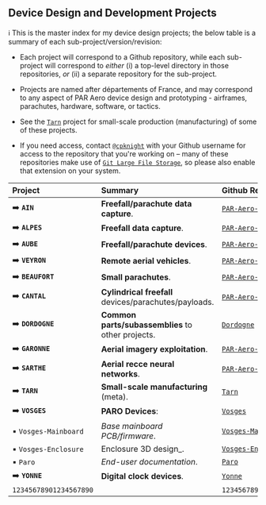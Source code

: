 ## Device Design and Development Projects
 
:information_source: This is the master index for my device design projects; the below table is a summary of each sub-project/version/revision: 

- Each project will correspond to a Github repository, while each sub-project will correspond to _either_ (i) a top-level directory in those repositories, _or_ (ii) a separate repository for the sub-project. 

- Projects are named after départements of France, and may correspond to any aspect of PAR Aero device design and prototyping - airframes, parachutes, hardware, software, or tactics.

- See the [`Tarn`](https://github.com/cpknight/Tarn) project for small-scale production (manufacturing) of some of these projects. 

- If you need access, contact [`@cpknight`](https://github.com/cpknight) with your Github username for access to the repository that you're working on – many of these repositories make use of [`Git Large File Storage`](https://git-lfs.github.com/), so please also enable that extension on your system. 
  
| Project      | Summary                                                         | Github Repo                                                         | Active |
| :----------- | :-------------------------------------------------------------- | :------------------------------------------------------------------ | ------ |
| :arrow_right: **`AIN`** | **Freefall/parachute data capture**. | [`PAR-Aero-Ain`](https://github.com/cpknight/PAR-Aero-Ain) | |
| :arrow_right: **`ALPES`**  | **Freefall data capture**. | [`PAR-Aero-Alpes`](https://github.com/cpknight/PAR-Aero-Alpes) | |
| :arrow_right: **`AUBE`** | **Freefall/parachute devices**. | [`PAR-Aero-Aube`](https://github.com/cpknight/PAR-Aero-Aube) | |
| :arrow_right: **`VEYRON`** | **Remote aerial vehicles**. | [`PAR-Aero-Aveyron`](https://github.com/cpknight/PAR-Aero-Aveyron) | |
| :arrow_right: **`BEAUFORT`** | **Small parachutes**. | [`PAR-Aero-Beaufort`](https://github.com/cpknight/PAR-Aero-Beaufort)  | |
| :arrow_right: **`CANTAL`** | **Cylindrical freefall** devices/parachutes/payloads. | [`PAR-Aero-Cantal`](https://github.com/cpknight/PAR-Aero-Cantal) | :white_check_mark: |
| :arrow_right: **`DORDOGNE`** | **Common parts/subassemblies** to other projects. | [`Dordogne`](https://github.com/cpknight/Dordogne) | |
| :arrow_right: **`GARONNE`** | **Aerial imagery exploitation**. | [`PAR-Aero-Garonne`](https://github.com/cpknight/PAR-AERO-Garonne) | |
| :arrow_right: **`SARTHE`** | **Aerial recce neural networks**. | [`PAR-Aero-Sarthe`](https://github.com/cpknight/PAR-Aero-Sarthe) | |
| :arrow_right: **`TARN`** | **Small-scale manufacturing** (meta). | [`Tarn`](https://github.com/cpknight/Tarn) | :white_check_mark: |
| :arrow_right: **`VOSGES`** | **PARO Devices**: | [`Vosges`](https://github.com/cpknight/Vosges) | :white_check_mark: |
| :black_small_square: `Vosges-Mainboard` | _Base mainboard PCB/firmware_. | [`Vosges-Mainboard`](https://github.com/cpknight/Vosges-Mainboard) | :white_check_mark: |
| :black_small_square: `Vosges-Enclosure` | Enclosure 3D design_. | [`Vosges-Enclosure`](https://github.com/cpknight/Vosges-Enclosure) | :white_check_mark: |
| :black_small_square: `Paro` | _End-user documentation_. | [`Paro`](https://github.com/cpknight/Paro) | :white_check_mark: |
| :arrow_right: **`YONNE`** | **Digital clock devices**. | [`Yonne`](https://github.com/cpknight/Yonne) | :white_check_mark: |
| `12345678901234567890` |  | `1234567890123456789012345` |

<!-- OLD INDEX:

| :arrow_right: **`PROJECT AIN`** | **Freefall/parachute data capture devices (500g)**: | [`PAR-Aero-Ain`](https://github.com/cpknight/PAR-Aero-Ain) |
| :black_small_square: `Ain-0.1`    | _Cardboard RPi freefall state machine: data capture._ | 
| :black_small_square: `Ain-0.1arp` | _Freefall state machine: Arduino RP2040 (Pico) port._ |
| :black_small_square: `Ain-0.3`    | _Cardboard RPi freefall state machine: servo chute deployment._ |
| :black_small_square: |  |  |
| :arrow_right: **`PROJECT ALPES`**  | **Freefall data capture devices (100g)**: | [`PAR-Aero-Alpes`](https://github.com/cpknight/PAR-Aero-Alpes) |
| :black_small_square: `Alpes-0.1` | _Materials and structure concept test (RPi Zero simulated payload)._ |
| :black_small_square: |  |  |
| :arrow_right: **`PROJECT AUBE`** | **Freefall/parachute aerial recce payload devices (500g)**: | [`PAR-Aero-Aube`](https://github.com/cpknight/PAR-Aero-Aube) |
| :black_small_square: `Aube-0.1` | _Static chute foil tape cardboard construction wtih digital camera payload._ |
| :black_small_square: `Aube-0.3` | _Static chute cardboard construction with RPi RF data capture payload. (Aube 0.5 Freefall State Machine forked from Ain 0.1)._ |
| :black_small_square: `Aube-0.5` | _Static chute foamcore construction with RPi sensor data capture payload. (Aube 0.5 Freefall State Machine forked from Ain 0.3)._ |
| :black_small_square: `Aube-0.7` | _Integrated chute deployment with RPi control and sensor payload._ |
| :black_small_square: |  |  |
| :arrow_right: **`PROJECT AVEYRON`** | **Flying wing autonomous aerial vehicles.**: | [`PAR-Aero-Aveyron`](https://github.com/cpknight/PAR-Aero-Aveyron) |
| :black_small_square: `Aveyron-0.1-X1a` | _Micro RPAS flight demonstrator I (Micro Flying Wing; 250g)_ |
| :black_small_square: `Aveyron-0.1-X1b` | _Micro RPAS flight demonstrator I (Micro Gliding Wing; 250g)_ |
| :black_small_square: `Aveyron-0.1-X2` | _Micro RPAS flight demonstrator I (Mini Flying Wing; 280g)_ |
| :black_small_square: `Aveyron-0.1-X3` | _RPAS flight demonstrator (Stable Mini Airfoil; 350g)_ |
| :black_small_square: `Aveyron-1.0ɑ` | _Autonomous ground-launch Flying Wing with integrated Cantal payload bay._ |
| :black_small_square: `Aveyron-1.0β` | _Autonomous ground-launch Flying Wing, initial production kit._ |
| :black_small_square: |  |  |
| :arrow_right: **`PROJECT BEAUFORT`** | **Small parachutes and deployment devices**: | [`PAR-Aero-Beaufort`](https://github.com/cpknight/PAR-Aero-Beaufort)  |
| :black_small_square: `Beaufort-02.01` | _Plastic bag parachute_ |
| :black_small_square: `Beaufort-02.02` | _Plastic and tulle parachute_ |
| :black_small_square: `Beaufort-03.01` | _Small chute deployment bag_ |
| :black_small_square: `Beaufort-03.03` | _0.75m round ripstop nylon parachute_ |
| :black_small_square: `Beaufort-03.05` | _1m cruciform ripstop nylon parachute_ |
| :black_small_square: `Beaufort-90.01` | _1m ram air parachute (3rd party design-build) tests_ |
| :black_small_square: |  |  |
| :arrow_right: **`PROJECT CANTAL`** | **Cylindrical freefall devices; integrated parachutes/payloads (250g)**: | [`PAR-Aero-Cantal`](https://github.com/cpknight/PAR-Aero-Cantal) |
| :black_small_square: `Cantal-0.1` | _Materials and structure test (Beaufort 03.03 chute, no payload)_ |
| :black_small_square: `Cantal-0.3` | _Small diameter materials and structure test (no chute, no payload)_ |
| :black_small_square: `Cantal-0.5` | _185mm diameter cylindrical payload enclosure (static chute)_ |
| :black_small_square: `Cantal-1.0` | _185mm payload enclosure and reference payload design_ |
| :black_small_square: `Cantal-1.5` | _185mm payload enclosure and reference payload design_ |
| :black_small_square: `Cantal-1.6` | _185mm payload enclosure and reference payload design_ |
| :black_small_square: |  |  |
| :arrow_right: **`PROJECT DORDOGNE`** | **Common Sub-Assemblies and Parts** to other projects. | [`Dordogne`](https://github.com/cpknight/Dordogne) |
| :arrow_right: **`PROJECT GARONNE`** | **ISRbot autonomous aerial imagery exploitation platform**: | [`PAR-Aero-Garonne`](https://github.com/cpknight/PAR-AERO-Garonne) |
| :black_small_square: `Garonne-0.1` | _ISRbot platform designs._ | |
| :black_small_square: `Garonne-0.5` | _ISRbot exploitation software demonstrator I._ | |
| :black_small_square: `Garonne-0.6` | _ISRbot exploitation software demonstrator II._ | |
| :black_small_square: `Garonne-Exp` | _Experimental algorithms and processing._ | [`PAR-Garonne-Experimental`](https://github.com/cpknight/PAR-Garonne-Experimental) |
| :black_small_square: |  |  |
| :arrow_right: **`PROJECT SARTHE`** | **Aerial Recce Convolutional Neural Networks (CNNs)**: | [`PAR-Aero-Sarthe`](https://github.com/cpknight/PAR-Aero-Sarthe) |
| :black_small_square: `Sarthe-NN04` | Recognition/detection of roads, vehicles, intersections (Oblique EO/rgb; 10cm to 1m GSD). | [`PAR-Aero-Sarthe-PAR-04`](https://github.com/cpknight/PAR-Aero-Sarthe-PAR-04) |
| :black_small_square: `Sarthe-NN05` | Recognition/detection of roads, vehicles, intersections (Vertical EO/rgb; 10cm to 1m GSD). | [`PAR-Aero-Sarthe-PAR-05`](https://github.com/cpknight/PAR-Aero-Sarthe-PAR-05) |
| :black_small_square: `Sarthe-NN06` | Recognition/detection of combatant/non-combatant items of interest (Oblique EO/rgb 10cm to 50cm GSD). | [`PAR-Aero-Sarthe-PAR-06`](https://github.com/cpknight/PAR-Aero-Sarthe-PAR-06) |
| :black_small_square: `Sarthe-NN07` | Recognition/detection of combatant/non-combatant items of interest (Vertical EO/rgb 50cm to 1m GSD). | [`PAR-Aero-Sarthe-PAR-07`](https://github.com/cpknight/PAR-Aero-Sarthe-PAR-07) |
| :black_small_square: `Sarthe-NN08` | Recognition/detection of downed aircraft from sub-optimal data (Vertical EO/rgb 50cm to 1m GSD). | [`PAR-Aero-Sarthe-PAR-08`](https://github.com/cpknight/PAR-Aero-Sarthe-PAR-08) |
| :black_small_square: `Sarthe-NN09` | Detection of active wildfires (Vertical EO/rgb 50cm to 1m GSD). | [`PAR-Aero-Sarthe-PAR-09`](https://github.com/cpknight/PAR-Aero-Sarthe-PAR-09) |
| :black_small_square: `Sarthe-NN0B` | Recognition/detection of pipelines, compressor stations, extraction sites (Vertical EO/rgb 10cm to 1m GSD). | [`PAR-Aero-Sarthe-PAR-0B`](https://github.com/cpknight/PAR-Aero-Sarthe-PAR-0B) |
| :black_small_square: `Sarthe-NN0C` | Recognition/detection of transmission lines, generating stations, substations (Vertical EO/rgb 10cm to 1m GSD). | [`PAR-Aero-Sarthe-PAR-0C`](https://github.com/cpknight/PAR-Aero-Sarthe-PAR-0C) |
| :black_small_square: `Sarthe-NN0E` | Recognition/detection for active wildfire operations (Vertical EO/rgb 10cm to 1m GSD). | [`PAR-Aero-Sarthe-PAR-0E`](https://github.com/cpknight/PAR-Aero-Sarthe-PAR-0E) |
| :black_small_square: `Sarthe-NN0F` | Recognition/detection of "built" infrastructure in wilderness locations (Oblique EO/rgb 10cm to 50cm GSD). | [`PAR-Aero-Sarthe-PAR-0F`](https://github.com/cpknight/PAR-Aero-Sarthe-PAR-0F) |
| :black_small_square: `Sarthe-NN10` | Recognition/detection of built aircraft landing sites (Vertical EO/rgb 10cm to 50cm GSD). | [`PAR-Sarthe-NN10`](https://github.com/cpknight/PAR-Sarthe-NN10) |
| :black_small_square: |  |  |
| :arrow_right: **`PROJECT TARN`** | **Small Scale Manufacturing**: Production Systems and Logistics. | [`Tarn`](https://github.com/cpknight/Tarn) |
| :arrow_right: **`PROJECT VOSGES`** | **Paro MVP Payload Devices**: | [`PAR-Aero-Vosges`](https://github.com/cpknight/PAR-Aero-Vosges) |
| :black_small_square: `Vosges-Mainboard` | Base mainboard pcb and firmware with ESP32-CAM. | [`PARO-Vosges-Mainboard`](https://github.com/cpknight/PARO-Vosges-Mainboard) |
| :black_small_square: `Vosges-Case` | Case 3D Design. | [`PARO-Vosges-Case`](https://github.com/cpknight/PARO-Vosges-Case) |
| :black_small_square: `Paro` | End-User Documentation. | [`Paro`](https://github.com/cpknight/Paro) |
| :black_small_square: |  |  |
| :arrow_right: **`PROJECT YONNE`** | **GNSS Clock Devices** | [`Yonne`](https://github.com/cpknight/Yonne) |
| :black_small_square: |  |  |

-->



